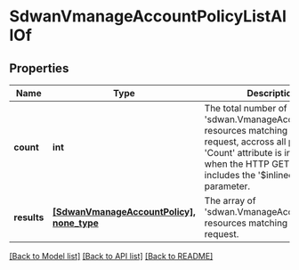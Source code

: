 # SdwanVmanageAccountPolicyListAllOf

## Properties
Name | Type | Description | Notes
------------ | ------------- | ------------- | -------------
**count** | **int** | The total number of &#39;sdwan.VmanageAccountPolicy&#39; resources matching the request, accross all pages. The &#39;Count&#39; attribute is included when the HTTP GET request includes the &#39;$inlinecount&#39; parameter. | [optional] 
**results** | [**[SdwanVmanageAccountPolicy], none_type**](SdwanVmanageAccountPolicy.md) | The array of &#39;sdwan.VmanageAccountPolicy&#39; resources matching the request. | [optional] 

[[Back to Model list]](../README.md#documentation-for-models) [[Back to API list]](../README.md#documentation-for-api-endpoints) [[Back to README]](../README.md)


